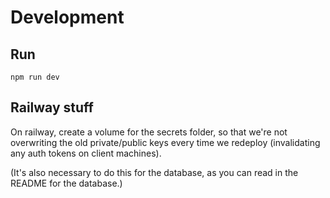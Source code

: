# Development

## Run

```
npm run dev

```

## Railway stuff

On railway, create a volume for the secrets folder, so that we're not overwriting the old private/public keys every time we redeploy (invalidating any auth tokens on client machines).

(It's also necessary to do this for the database, as you can read in the README for the database.)
